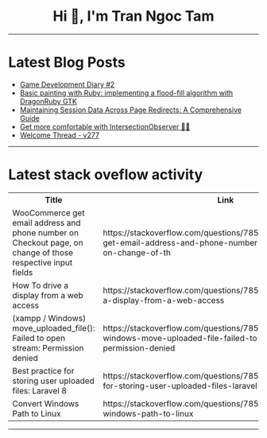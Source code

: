 <h1 align="center">Hi 👋, I'm Tran Ngoc Tam</h1>

---

# Latest Blog Posts 
<!-- BLOG-POST-LIST:START -->
- [Game Development Diary #2](https://dev.to/oka/game-development-diary-2-3ime)
- [Basic painting with Ruby: implementing a flood-fill algorithm with DragonRuby GTK](https://dev.to/megatux/basic-painting-with-ruby-implementing-a-flood-fill-algorithm-with-dragonruby-gtk-334k)
- [Maintaining Session Data Across Page Redirects: A Comprehensive Guide](https://dev.to/saint_vandora/maintaining-session-data-across-page-redirects-a-comprehensive-guide-412h)
- [Get more comfortable with IntersectionObserver 🚦👀](https://dev.to/mattlewandowski93/get-more-comfortable-with-intersectionobserver-3i8k)
- [Welcome Thread - v277](https://dev.to/devteam/welcome-thread-v277-31ho)
<!-- BLOG-POST-LIST:END -->

---

# Latest stack oveflow activity
<table>
  <tr><th>Title</th><th>Link</th></tr>
  <!-- STACKOVERFLOW:START --><tr><td>WooCommerce get email address and phone number on Checkout page, on change of those respective input fields</td><td>https://stackoverflow.com/questions/78514853/woocommerce-get-email-address-and-phone-number-on-checkout-page-on-change-of-th</td></tr><tr><td>How To drive a display from a web access</td><td>https://stackoverflow.com/questions/78514805/how-to-drive-a-display-from-a-web-access</td></tr><tr><td>&lpar;xampp / Windows&rpar; move_uploaded_file&lpar;&rpar;: Failed to open stream: Permission denied</td><td>https://stackoverflow.com/questions/78514779/xampp-windows-move-uploaded-file-failed-to-open-stream-permission-denied</td></tr><tr><td>Best practice for storing user uploaded files: Laravel 8</td><td>https://stackoverflow.com/questions/78514735/best-practice-for-storing-user-uploaded-files-laravel-8</td></tr><tr><td>Convert Windows Path to Linux</td><td>https://stackoverflow.com/questions/78514688/convert-windows-path-to-linux</td></tr><!-- STACKOVERFLOW:END -->
</table>

---


